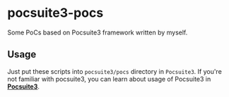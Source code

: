 # pocsuite3-pocs
Some PoCs based on Pocsuite3 framework written by myself.

## Usage

Just put these scripts into `pocsuite3/pocs` directory in `Pocsuite3`.
If you're not familiar with pocsuite3, you can learn about usage of Pocsuite3 in [**Pocsuite3**](https://github.com/knownsec/pocsuite3).
